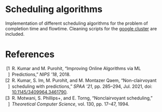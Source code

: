# Scheduling algorithms
Implementation of different scheduling algorithms for the problem of completion time and flowtime. Cleaning scripts for the [google cluster](https://github.com/google/cluster-data) are included.  
# References
<div class="csl-bib-body" style="line-height: 1.35; ">
  <div class="csl-entry" style="clear: left; ">
    <div class="csl-left-margin" style="float: left; padding-right: 0.5em;text-align: right; width: 1em;">[1]</div><div class="csl-right-inline" style="margin: 0 .4em 0 1.5em;">R. Kumar and M. Purohit, “Improving Online Algorithms via ML Predictions,” <i>NIPS ’18</i>, 2018.</div>
  </div>
  <span class="Z3988" title="url_ver=Z39.88-2004&amp;ctx_ver=Z39.88-2004&amp;rfr_id=info%3Asid%2Fzotero.org%3A2&amp;rft_val_fmt=info%3Aofi%2Ffmt%3Akev%3Amtx%3Ajournal&amp;rft.genre=article&amp;rft.atitle=Improving%20Online%20Algorithms%20via%20ML%20Predictions&amp;rft.jtitle=NIPS%20'18&amp;rft.aufirst=Ravi&amp;rft.aulast=Kumar&amp;rft.au=Ravi%20Kumar&amp;rft.au=Manish%20Purohit&amp;rft.date=2018"></span>
  <div class="csl-entry" style="clear: left; ">
    <div class="csl-left-margin" style="float: left; padding-right: 0.5em;text-align: right; width: 1em;">[2]</div><div class="csl-right-inline" style="margin: 0 .4em 0 1.5em;">R. Kumar, S. Im, M. Purohit, and M. Montazer Qaem, “Non-clairvoyant scheduling with predictions,” <i>SPAA ’21</i>, pp. 285–294, Jul. 2021, doi: <a href="https://doi.org/10.1145/3409964.3461790">10.1145/3409964.3461790</a>.</div>
  </div>
  <span class="Z3988" title="url_ver=Z39.88-2004&amp;ctx_ver=Z39.88-2004&amp;rfr_id=info%3Asid%2Fzotero.org%3A2&amp;rft_id=info%3Adoi%2F10.1145%2F3409964.3461790&amp;rft_val_fmt=info%3Aofi%2Ffmt%3Akev%3Amtx%3Ajournal&amp;rft.genre=article&amp;rft.atitle=Non-clairvoyant%20scheduling%20with%20predictions&amp;rft.jtitle=SPAA%20'21&amp;rft.aufirst=Ravi&amp;rft.aulast=Kumar&amp;rft.au=Ravi%20Kumar&amp;rft.au=Sungjin%20Im&amp;rft.au=Manish%20Purohit&amp;rft.au=Mahshid%20Montazer%20Qaem&amp;rft.date=2021-07-06&amp;rft.pages=285-294&amp;rft.spage=285&amp;rft.epage=294&amp;rft.issn=23294957"></span>
  <div class="csl-entry" style="clear: left; ">
    <div class="csl-left-margin" style="float: left; padding-right: 0.5em;text-align: right; width: 1em;">[3]</div><div class="csl-right-inline" style="margin: 0 .4em 0 1.5em;">R. Motwani, S. Phillips+, and E. Torng, “Nonclairvoyant scheduling,” <i>Theoretical Computer Science</i>, vol. 130, pp. 17–47, 1994.</div>
  </div>
  <span class="Z3988" title="url_ver=Z39.88-2004&amp;ctx_ver=Z39.88-2004&amp;rfr_id=info%3Asid%2Fzotero.org%3A2&amp;rft_val_fmt=info%3Aofi%2Ffmt%3Akev%3Amtx%3Ajournal&amp;rft.genre=article&amp;rft.atitle=Nonclairvoyant%20scheduling&amp;rft.jtitle=Theoretical%20Computer%20Science&amp;rft.volume=130&amp;rft.aufirst=Rajeev&amp;rft.aulast=Motwani&amp;rft.au=Rajeev%20Motwani&amp;rft.au=Steven%20Phillips%2B&amp;rft.au=Eric%20Torng&amp;rft.date=1994&amp;rft.pages=17-47&amp;rft.spage=17&amp;rft.epage=47"></span>
</div>
